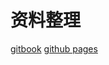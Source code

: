 # 资料整理

[gitbook](https://othorizon.gitbooks.io/codesnippets/)
[github pages](https://othorizon.github.io/CodeSnippets/)